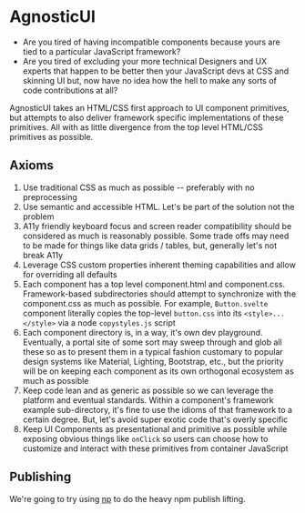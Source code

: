 # AgnosticUI

- Are you tired of having incompatible components because yours are tied to a particular JavaScript framework?
- Are you tired of excluding your more technical Designers and UX experts that happen to be better then your JavaScript devs at CSS and skinning UI but, now have no idea how the hell to make any sorts of code contributions at all?

AgnosticUI takes an HTML/CSS first approach to UI component primitives, but attempts to also deliver framework specific implementations of these primitives. All with as little divergence from the top level HTML/CSS primitives as possible.

## Axioms

1. Use traditional CSS as much as possible -- preferably with no preprocessing
1. Use semantic and accessible HTML. Let's be part of the solution not the problem
1. A11y friendly keyboard focus and screen reader compatibility should be considered as much is reasonably possible. Some trade offs may need to be made for things like data grids / tables, but, generally let's not break A11y
1. Leverage CSS custom properties inherent theming capabilities and allow for overriding all defaults
1. Each component has a top level component.html and component.css. Framework-based subdirectories should
attempt to synchronize with the component.css as much as possible. For example, `Button.svelte` component literally copies the top-level `button.css` into its `<style>...</style>` via a node `copystyles.js` script
1. Each component directory is, in a way, it's own dev playground. Eventually, a portal site of some sort
may sweep through and glob all these so as to present them in a typical fashion customary to popular design systems like Material, Lighting, Bootstrap, etc., but the priority will be on keeping each component as its own orthogonal ecosystem as much as possible
1. Keep code lean and as generic as possible so we can leverage the platform and eventual standards. Within a component's framework example sub-directory, it's fine to use the idioms of that framework to a certain degree. But, let's avoid super exotic code that's overly specific
1. Keep UI Components as presentational and primitive as possible while exposing obvious things like `onClick` so users can choose how to customize and interact with these primitives from container JavaScript

## Publishing

We're going to try using [np](https://github.com/sindresorhus/np) to do the heavy npm publish lifting.
